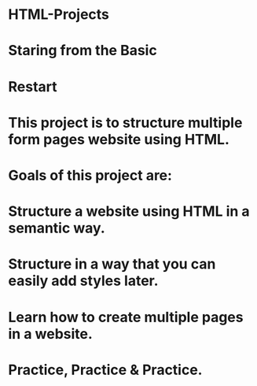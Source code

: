 # HTML-Projects

# Staring from the Basic
# Restart
# This project is to structure multiple form pages website using HTML. 

# Goals of this project are:

# Structure a website using HTML in a semantic way.
# Structure in a way that you can easily add styles later.
# Learn how to create multiple pages in a website.
# Practice, Practice & Practice.
